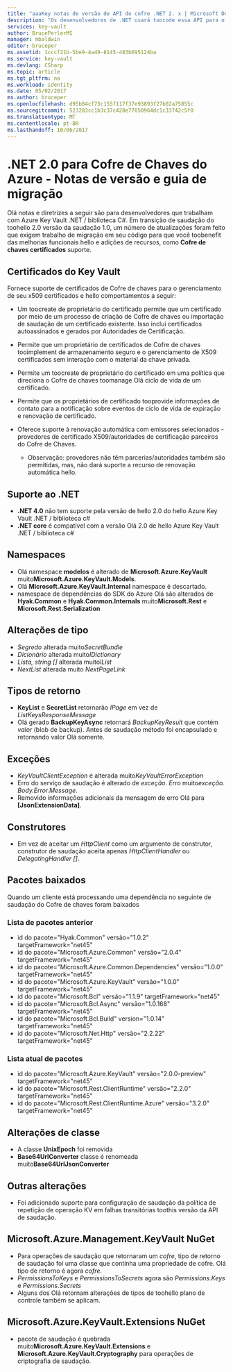 ```yaml
---
title: "aaaKey notas de versão de API do cofre .NET 2. x | Microsoft Docs"
description: "Os desenvolvedores de .NET usará toocode essa API para o Cofre de chaves do Azure"
services: key-vault
author: BrucePerlerMS
manager: mbaldwin
editor: bruceper
ms.assetid: 1cccf21b-5be9-4a49-8145-483b695124ba
ms.service: key-vault
ms.devlang: CSharp
ms.topic: article
ms.tgt_pltfrm: na
ms.workload: identity
ms.date: 05/02/2017
ms.author: bruceper
ms.openlocfilehash: d95b84cf73c155f117f37e93893f27b02a75855c
ms.sourcegitcommit: 523283cc1b3c37c428e77850964dc1c33742c5f0
ms.translationtype: MT
ms.contentlocale: pt-BR
ms.lasthandoff: 10/06/2017
---
```

# <a name="azure-key-vault-net-20---release-notes-and-migration-guide"></a>.NET 2.0 para Cofre de Chaves do Azure - Notas de versão e guia de migração
Olá notas e diretrizes a seguir são para desenvolvedores que trabalham com Azure Key Vault .NET / biblioteca C#. Em transição de saudação do toohello 2.0 versão da saudação 1.0, um número de atualizações foram feito que exigem trabalho de migração em seu código para que você toobenefit das melhorias funcionais hello e adições de recursos, como **Cofre de chaves certificados** suporte.

## <a name="key-vault-certificates"></a>Certificados do Key Vault

Fornece suporte de certificados de Cofre de chaves para o gerenciamento de seu x509 certificados e hello comportamentos a seguir:  

* Um toocreate de proprietário do certificado permite que um certificado por meio de um processo de criação de Cofre de chaves ou importação de saudação de um certificado existente. Isso inclui certificados autoassinados e gerados por Autoridades de Certificação.
* Permite que um proprietário de certificados de Cofre de chaves tooimplement de armazenamento seguro e o gerenciamento de X509 certificados sem interação com o material da chave privada.  
* Permite um toocreate de proprietário do certificado em uma política que direciona o Cofre de chaves toomanage Olá ciclo de vida de um certificado.  
* Permite que os proprietários de certificado tooprovide informações de contato para a notificação sobre eventos de ciclo de vida de expiração e renovação de certificado.  
* Oferece suporte à renovação automática com emissores selecionados - provedores de certificado X509/autoridades de certificação parceiros do Cofre de Chaves.
  
  * Observação: provedores não têm parcerias/autoridades também são permitidas, mas, não dará suporte a recurso de renovação automática hello.

## <a name="net-support"></a>Suporte ao .NET

* **.NET 4.0** não tem suporte pela versão de hello 2.0 do hello Azure Key Vault .NET / biblioteca c#
* **.NET core** é compatível com a versão Olá 2.0 de hello Azure Key Vault .NET / biblioteca c#

## <a name="namespaces"></a>Namespaces

* Olá namespace **modelos** é alterado de **Microsoft.Azure.KeyVault** muito**Microsoft.Azure.KeyVault.Models**.
* Olá **Microsoft.Azure.KeyVault.Internal** namespace é descartado.
* namespace de dependências do SDK do Azure Olá são alterados de **Hyak.Common** e **Hyak.Common.Internals** muito**Microsoft.Rest** e  **Microsoft.Rest.Serialization**

## <a name="type-changes"></a>Alterações de tipo

* *Segredo* alterada muito*SecretBundle*
* *Dicionário* alterada muito*IDictionary*
* *Lista<T>, string []* alterada muito*IList<T>*
* *NextList* alterada muito *NextPageLink*

## <a name="return-types"></a>Tipos de retorno

* **KeyList** e **SecretList** retornarão *IPage<T>* em vez de *ListKeysResponseMessage*
* Olá gerado **BackupKeyAsync** retornará *BackupKeyResult* que contém *valor* (blob de backup). Antes de saudação método foi encapsulado e retornando valor Olá somente.

## <a name="exceptions"></a>Exceções

* *KeyVaultClientException* é alterada muito*KeyVaultErrorException*
* Erro do serviço de saudação é alterado de *exceção. Erro* muito*exceção. Body.Error.Message*.
* Removido informações adicionais da mensagem de erro Olá para **[JsonExtensionData]**.

## <a name="constructors"></a>Construtores

* Em vez de aceitar um *HttpClient* como um argumento de construtor, construtor de saudação aceita apenas *HttpClientHandler* ou *DelegatingHandler []*.

## <a name="downloaded-packages"></a>Pacotes baixados

Quando um cliente está processando uma dependência no seguinte de saudação do Cofre de chaves foram baixados

### <a name="previous-package-list"></a>Lista de pacotes anterior

* id do pacote="Hyak.Common" versão="1.0.2" targetFramework="net45"
* id do pacote="Microsoft.Azure.Common" versão="2.0.4" targetFramework="net45"
* id do pacote="Microsoft.Azure.Common.Dependencies" versão="1.0.0" targetFramework="net45"
* id do pacote="Microsoft.Azure.KeyVault" versão="1.0.0" targetFramework="net45"
* id do pacote="Microsoft.Bcl" versão="1.1.9" targetFramework="net45"
* id do pacote="Microsoft.Bcl.Async" versão="1.0.168" targetFramework="net45"
* id do pacote="Microsoft.Bcl.Build" version="1.0.14" targetFramework="net45"
* id do pacote="Microsoft.Net.Http" versão="2.2.22" targetFramework="net45"

### <a name="current-package-list"></a>Lista atual de pacotes

* id do pacote="Microsoft.Azure.KeyVault" versão="2.0.0-preview" targetFramework="net45"
* id do pacote="Microsoft.Rest.ClientRuntime" versão="2.2.0" targetFramework="net45"
* id do pacote="Microsoft.Rest.ClientRuntime.Azure" versão="3.2.0" targetFramework="net45"

## <a name="class-changes"></a>Alterações de classe

* A classe **UnixEpoch** foi removida
* **Base64UrlConverter** classe é renomeada muito**Base64UrlJsonConverter**

## <a name="other-changes"></a>Outras alterações

* Foi adicionado suporte para configuração de saudação da política de repetição de operação KV em falhas transitórias toothis versão da API de saudação.

## <a name="microsoftazuremanagementkeyvault-nuget"></a>Microsoft.Azure.Management.KeyVault NuGet

* Para operações de saudação que retornaram um *cofre*, tipo de retorno de saudação foi uma classe que continha uma propriedade de cofre. Olá tipo de retorno é agora *cofre*.
* *PermissionsToKeys* e *PermissionsToSecrets* agora são *Permissions.Keys* e *Permissions.Secrets*
* Alguns dos Olá retornam alterações de tipos de toohello plano de controle também se aplicam.

## <a name="microsoftazurekeyvaultextensions-nuget"></a>Microsoft.Azure.KeyVault.Extensions NuGet

* pacote de saudação é quebrada muito**Microsoft.Azure.KeyVault.Extensions** e **Microsoft.Azure.KeyVault.Cryptography** para operações de criptografia de saudação.

